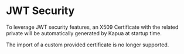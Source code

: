 # JWT Security

To leverage JWT security features, an X509 Certificate with the related private will be automatically generated by Kapua at startup time.

The import of a custom provided certificate is no longer supported.

